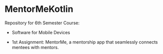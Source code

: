 # MentorMeKotlin
Repository for 6th Semester Course:

- Software for Mobile Devices

- 1st Assignment: MentorMe, a mentorship app that seamlessly connects mentees with mentors.
